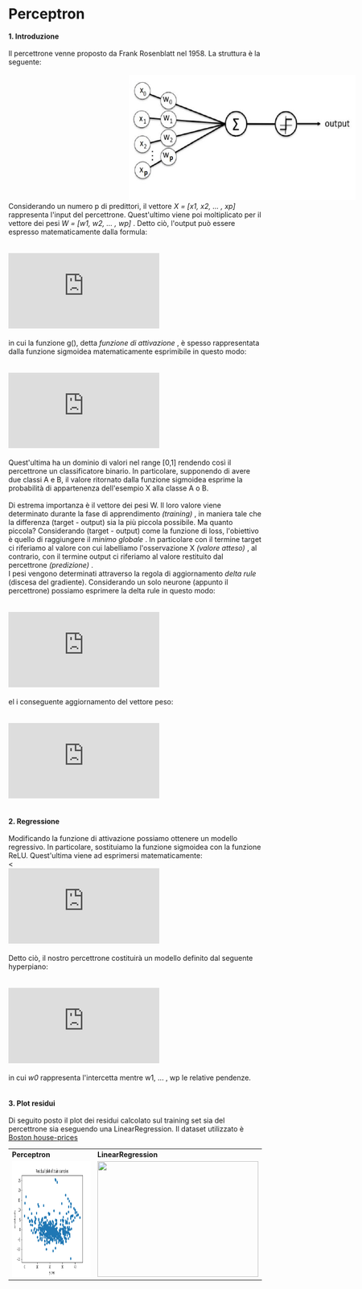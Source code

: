# Perceptron

<b> 1. Introduzione </b>
<br><br>
Il percettrone venne proposto da Frank Rosenblatt nel 1958. La struttura è la seguente:
<br><br>
<img  src="./img/percettrone.JPG" height="250" width="450" Hspace="240">
<br>
Considerando un numero p di predittori, il vettore <i> X = [x1, x2, ... , xp] </i> rappresenta l'input del percettrone. Quest'ultimo viene poi moltiplicato per il vettore dei pesi <i> W = [w1, w2, ... , wp] </i>. Detto ciò, l'output può essere espresso matematicamente dalla formula:
<br><br>
<img  Hspace="160">
![output neurone](https://latex.codecogs.com/gif.latex?%5Ctextit%7Boutput%7D%20%3D%20g%28%5Csum_%7Bp%3D1%7D%20%5E%7BP%7Dw_%7Bp%7Dx_%7Bp%7D%29)
<br><br>
in cui la funzione g(), detta <i> funzione di attivazione </i>, è spesso rappresentata dalla funzione sigmoidea matematicamente esprimibile in questo modo:
<br><br>
<img  Hspace="160">
![funzione sigmoide](https://latex.codecogs.com/gif.latex?%5Csigma%28x%29%20%3D%20%5Cfrac%7B1%7D%7B%281&plus;e%5Ex%29%7D)
<br><br>
Quest'ultima ha un dominio di valori nel range [0,1] rendendo così il percettrone un classificatore binario. In particolare, supponendo di avere due classi A e B, il valore ritornato dalla funzione sigmoidea esprime la probabilità di appartenenza dell'esempio X alla classe A o B.
<br><br>
Di estrema importanza è il vettore dei pesi W. Il loro valore viene determinato durante la fase di apprendimento <i> (training) </i>, in maniera tale che la differenza (target - output) sia la più piccola possibile. Ma quanto piccola? Considerando (target - output) come la funzione di loss, l'obiettivo è quello di raggiungere il <i> minimo globale </i>. In particolare con il termine target ci riferiamo al valore con cui labelliamo l'osservazione X <i> (valore atteso) </i>, al contrario, con il termine output ci riferiamo al valore restituito dal percettrone <i>(predizione) </i>. 
<br>
I pesi vengono determinati attraverso la regola di aggiornamento <i> delta rule </i> (discesa del gradiente). Considerando un solo neurone (appunto il percettrone) possiamo esprimere la delta rule in questo modo:
<br><br>
<img  Hspace="160">
![delta rule](https://latex.codecogs.com/gif.latex?%5CDelta%7BW%7D%20%3D%20%5Ceta%20%28t%20-%20o%29%20X)
<br><br>
el i conseguente aggiornamento del vettore peso:
<br><br>
<img  Hspace="160">
![aggiornamento pesi](https://latex.codecogs.com/gif.latex?W_%7Bnew%7D%20%3D%20W_%7Bold%7D%20&plus;%20%5CDelta%7BW%7D)
<br><br><br>
<b> 2. Regressione </b>
<br><br>
Modificando la funzione di attivazione possiamo ottenere un modello regressivo. In particolare, sostituiamo la funzione sigmoidea con la funzione ReLU. Quest'ultima viene ad esprimersi matematicamente:
<br><<br>
![formula relu](https://latex.codecogs.com/gif.latex?ReLU%28x%29%20%3D%20max%280%2Cx%29)
<br><br>
Detto ciò, il nostro percettrone costituirà un modello definito dal seguente hyperpiano:
<br><br>
<img  Hspace="130">
![hyperpiano](https://latex.codecogs.com/gif.latex?y_%7Bpred_%7Bi%7D%7D%20%3D%20w_%7B0%7D%20&plus;%20w_%7B1%7Dx_%7Bi1%7D&plus;%20...%20&plus;%20w_%7Bp%7Dx_%7Bip%7D)
<br><br>
in cui <i> w0 </i> rappresenta l'intercetta mentre w1, ... , wp le relative pendenze.
<br><br><br>
<b> 3. Plot residui </b>
<br><br>
Di seguito posto il plot dei residui calcolato sul training set sia del percettrone sia eseguendo una LinearRegression. Il dataset utilizzato è <a href="https://scikit-learn.org/stable/modules/generated/sklearn.datasets.load_boston.html">Boston house-prices</a> 
<table>
        <tr><td><b>Perceptron</b></td><td><b>LinearRegression</b></td></tr>
        <tr><td><img  src="./img/plot_residui.png" width="320" height="230"></td><td><img  src="./img/.png" width="320" height="230"></td></tr>
</table>






  
   
  
  
  
  
